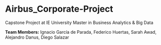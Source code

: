 # Airbus_Corporate-Project

Capstone Project at IE University
Master in Business Analytics & Big Data

**Team Members:**
Ignacio García de Parada,
Federico Huertas,
Sarah Awad,
Alejandro Danus,
Diego Salazar
